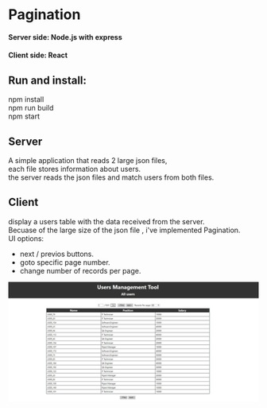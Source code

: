 # Pagination
#### Server side: Node.js with express
#### Client side: React

## Run and install:  
npm install  
npm run build  
npm start




## Server
A simple application that reads 2 large json files,   
each file stores information about users.  
the server reads the json files and match users from both files.

## Client 
display a users table with the data received from the server.  
Becuase of the large size of the json file , i've implemented Pagination.  
UI options:
- next / previos buttons.
- goto specific page number.
- change number of records per page. 

![alt text](x.JPG "UI")
